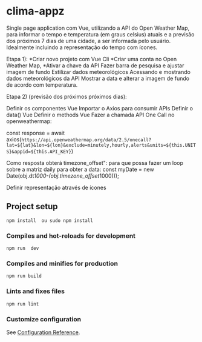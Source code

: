 # clima-appz
Single page application com Vue, utilizando a API do Open Weather Map, para informar o tempo e temperatura (em graus celsius) atuais e a previsão dos próximos 7 dias de uma cidade, a ser informada pelo usuário. Idealmente incluindo a representação do tempo com ícones.

Etapa 1):
*Criar novo projeto com Vue Cli
*Criar uma conta no  Open Weather Map, 
*Ativar a chave da API 
Fazer barra de pesquisa e ajustar imagem de fundo
Estilizar dados meteorológicos
Acessando e mostrando dados meteorológicos da API
Mostrar a data e alterar a imagem de fundo de acordo com temperatura.

Etapa 2) (previsão dos próximos próximos dias):

Definir os componentes Vue
Importar o Axios para consumir APIs
Definir o data() Vue
Definir o methods Vue
Fazer a chamada API One Call no openweathermap:

const response = await axios(`https://api.openweathermap.org/data/2.5/onecall?lat=${lat}&lon=${lon}&exclude=minutely,hourly,alerts&units=${this.UNITS}&appid=${this.API_KEY}`)

Como resposta obterá timezone_offset": para que possa fazer um loop sobre a matriz daily para obter a data: const myDate = new Date(obj.dt*1000-(obj.timezone_offset*1000)));

Definir representação através de ícones

## Project setup
```
npm install  ou sudo npm install
```

### Compiles and hot-reloads for development
```
npm run  dev
```

### Compiles and minifies for production
```
npm run build
```

### Lints and fixes files
```
npm run lint
```

### Customize configuration
See [Configuration Reference](https://cli.vuejs.org/config/).
